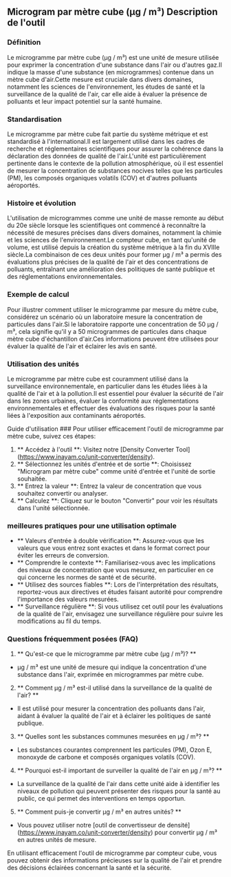 ## Microgram par mètre cube (µg / m³) Description de l'outil

### Définition
Le microgramme par mètre cube (µg / m³) est une unité de mesure utilisée pour exprimer la concentration d'une substance dans l'air ou d'autres gaz.Il indique la masse d'une substance (en microgrammes) contenue dans un mètre cube d'air.Cette mesure est cruciale dans divers domaines, notamment les sciences de l'environnement, les études de santé et la surveillance de la qualité de l'air, car elle aide à évaluer la présence de polluants et leur impact potentiel sur la santé humaine.

### Standardisation
Le microgramme par mètre cube fait partie du système métrique et est standardisé à l'international.Il est largement utilisé dans les cadres de recherche et réglementaires scientifiques pour assurer la cohérence dans la déclaration des données de qualité de l'air.L'unité est particulièrement pertinente dans le contexte de la pollution atmosphérique, où il est essentiel de mesurer la concentration de substances nocives telles que les particules (PM), les composés organiques volatils (COV) et d'autres polluants aéroportés.

### Histoire et évolution
L'utilisation de microgrammes comme une unité de masse remonte au début du 20e siècle lorsque les scientifiques ont commencé à reconnaître la nécessité de mesures précises dans divers domaines, notamment la chimie et les sciences de l'environnement.Le compteur cube, en tant qu'unité de volume, est utilisé depuis la création du système métrique à la fin du XVIIIe siècle.La combinaison de ces deux unités pour former µg / m³ a permis des évaluations plus précises de la qualité de l'air et des concentrations de polluants, entraînant une amélioration des politiques de santé publique et des réglementations environnementales.

### Exemple de calcul
Pour illustrer comment utiliser le microgramme par mesure du mètre cube, considérez un scénario où un laboratoire mesure la concentration de particules dans l'air.Si le laboratoire rapporte une concentration de 50 µg / m³, cela signifie qu'il y a 50 microgrammes de particules dans chaque mètre cube d'échantillon d'air.Ces informations peuvent être utilisées pour évaluer la qualité de l'air et éclairer les avis en santé.

### Utilisation des unités
Le microgramme par mètre cube est couramment utilisé dans la surveillance environnementale, en particulier dans les études liées à la qualité de l'air et à la pollution.Il est essentiel pour évaluer la sécurité de l'air dans les zones urbaines, évaluer la conformité aux réglementations environnementales et effectuer des évaluations des risques pour la santé liées à l'exposition aux contaminants aéroportés.

Guide d'utilisation ###
Pour utiliser efficacement l'outil de microgramme par mètre cube, suivez ces étapes:
1. ** Accédez à l'outil **: Visitez notre [Density Converter Tool] (https://www.inayam.co/unit-converter/density).
2. ** Sélectionnez les unités d'entrée et de sortie **: Choisissez "Microgram par mètre cube" comme unité d'entrée et l'unité de sortie souhaitée.
3. ** Entrez la valeur **: Entrez la valeur de concentration que vous souhaitez convertir ou analyser.
4. ** Calculez **: Cliquez sur le bouton "Convertir" pour voir les résultats dans l'unité sélectionnée.

### meilleures pratiques pour une utilisation optimale
- ** Valeurs d'entrée à double vérification **: Assurez-vous que les valeurs que vous entrez sont exactes et dans le format correct pour éviter les erreurs de conversion.
- ** Comprendre le contexte **: Familiarisez-vous avec les implications des niveaux de concentration que vous mesurez, en particulier en ce qui concerne les normes de santé et de sécurité.
- ** Utilisez des sources fiables **: Lors de l'interprétation des résultats, reportez-vous aux directives et études faisant autorité pour comprendre l'importance des valeurs mesurées.
- ** Surveillance régulière **: Si vous utilisez cet outil pour les évaluations de la qualité de l'air, envisagez une surveillance régulière pour suivre les modifications au fil du temps.

### Questions fréquemment posées (FAQ)

1. ** Qu'est-ce que le microgramme par mètre cube (µg / m³)? **
- µg / m³ est une unité de mesure qui indique la concentration d'une substance dans l'air, exprimée en microgrammes par mètre cube.

2. ** Comment µg / m³ est-il utilisé dans la surveillance de la qualité de l'air? **
- Il est utilisé pour mesurer la concentration des polluants dans l'air, aidant à évaluer la qualité de l'air et à éclairer les politiques de santé publique.

3. ** Quelles sont les substances communes mesurées en µg / m³? **
- Les substances courantes comprennent les particules (PM), Ozon E, monoxyde de carbone et composés organiques volatils (COV).

4. ** Pourquoi est-il important de surveiller la qualité de l'air en µg / m³? **
- La surveillance de la qualité de l'air dans cette unité aide à identifier les niveaux de pollution qui peuvent présenter des risques pour la santé au public, ce qui permet des interventions en temps opportun.

5. ** Comment puis-je convertir µg / m³ en autres unités? **
- Vous pouvez utiliser notre [outil de convertisseur de densité] (https://www.inayam.co/unit-converter/density) pour convertir µg / m³ en autres unités de mesure.

En utilisant efficacement l'outil de microgramme par compteur cube, vous pouvez obtenir des informations précieuses sur la qualité de l'air et prendre des décisions éclairées concernant la santé et la sécurité.